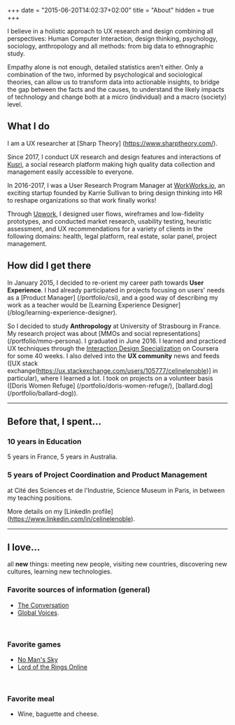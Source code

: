 +++
date = "2015-06-20T14:02:37+02:00"
title = "About"
hidden = true
+++

I believe in a holistic approach to UX research and design combining all perspectives: Human Computer Interaction, design thinking, psychology, sociology, anthropology and all methods: from big data to ethnographic study. 

Empathy alone is not enough, detailed statistics aren't either. Only a combination of the two, informed by psychological and sociological theories, can allow us to transform data into actionable insights, to bridge the gap between the facts and the causes, to understand the likely impacts of technology and change both at a micro (individual) and a macro (society) level.

## What I do

I am a UX researcher at [Sharp Theory] (https://www.sharptheory.com/).

Since 2017, I conduct UX research and design features and interactions of <a href="http://www.kusri.com" target="_blank">Kusri</a>, a social research platform making high quality data collection and management easily accessible to everyone.

In 2016-2017, I was a User Research Program Manager at <a href="http://www.workworks.io" target="_blank">WorkWorks.io</a>, an exciting startup founded by Karrie Sullivan to bring design thinking into HR to reshape organizations so that work finally works!

Through <a href="https://www.upwork.com/o/profiles/users/_~010dcaadf0e99f54c3/" target="_blank">Upwork</a>, I designed user flows, wireframes and low-fidelity prototypes, and conducted market research, usability testing, heuristic assessment, and UX recommendations for a variety of clients in the following domains: health, legal platform, real estate, solar panel, project management.

## How did I get there

In January 2015, I decided to re-orient my career path towards **User Experience**. I had already participated in projects focusing on users' needs as a [Product Manager] (/portfolio/csi), and a good way of describing my work as a teacher would be [Learning Experience Designer] (/blog/learning-experience-designer). 

So I decided to study **Anthropology** at University of Strasbourg in France. My research project was about [MMOs and social representations] (/portfolio/mmo-persona). I graduated in June 2016. I learned and practiced UX techniques through the <a href="https://www.coursera.org/specializations/interaction-design" target="_blank">Interaction Design Specialization</a> on Coursera for some 40 weeks. I also delved into the **UX community** news and feeds ([UX stack exchange(https://ux.stackexchange.com/users/105777/celinelenoble)] in particular), where I learned a lot. I took on projects on a volunteer basis ([Doris Women Refuge] (/portfolio/doris-women-refuge/), [ballard.dog] (/portfolio/ballard-dog)). 


***

## Before that, I spent...

### 10 years in Education

5 years in France, 5 years in Australia.

### 5 years of Project Coordination and Product Management

at Cité des Sciences et de l'Industrie, Science Museum in Paris, in between my teaching positions.

More details on my [LinkedIn profile] (https://www.linkedin.com/in/celinelenoble).

***

## I love...

all **new** things: meeting new people, visiting new countries, discovering new cultures, learning new technologies.


### Favorite sources of information (general)

* <a href="https://theconversation.com" target="_blank">The Conversation</a> 
* <a href="https://globalvoices.org" target="_blank">Global Voices</a>. 

<br>

### Favorite games

* <a href="http://www.no-mans-sky.com/" target="blank"> No Man's Sky</a>
* <a href="http://www.lotro.com/en" target="blank">Lord of the Rings Online</a>

<br>

### Favorite meal
* Wine, baguette and cheese.



